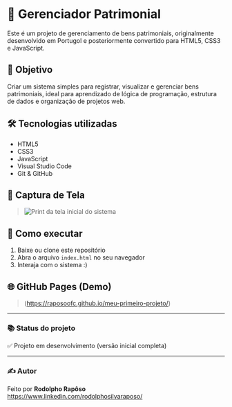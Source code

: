 # 💼 Gerenciador Patrimonial

Este é um projeto de gerenciamento de bens patrimoniais, originalmente desenvolvido em Portugol e posteriormente convertido para HTML5, CSS3 e JavaScript.

## 🧠 Objetivo

Criar um sistema simples para registrar, visualizar e gerenciar bens patrimoniais, ideal para aprendizado de lógica de programação, estrutura de dados e organização de projetos web.

## 🛠️ Tecnologias utilizadas

- HTML5
- CSS3
- JavaScript
- Visual Studio Code
- Git & GitHub

## 📸 Captura de Tela

> ![Print da tela inicial do sistema](/Imagens/tela.png)

## 🚀 Como executar

1. Baixe ou clone este repositório
2. Abra o arquivo `index.html` no seu navegador
3. Interaja com o sistema :)

## 🌐 GitHub Pages (Demo)

> (https://raposoofc.github.io/meu-primeiro-projeto/)

---

### 📚 Status do projeto

✅ Projeto em desenvolvimento (versão inicial completa)

---

### ✍️ Autor

Feito por **Rodolpho Rapôso**  
https://www.linkedin.com/rodolphosilvaraposo/

